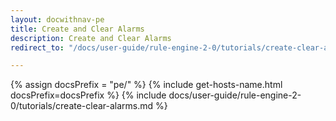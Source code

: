 ```yaml
---
layout: docwithnav-pe
title: Create and Clear Alarms
description: Create and Clear Alarms
redirect_to: "/docs/user-guide/rule-engine-2-0/tutorials/create-clear-alarms/"

---
```


{% assign docsPrefix = "pe/" %}
{% include get-hosts-name.html docsPrefix=docsPrefix %}
{% include docs/user-guide/rule-engine-2-0/tutorials/create-clear-alarms.md %}